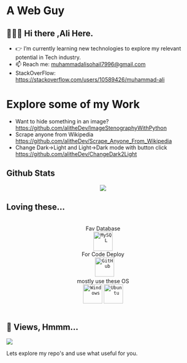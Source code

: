 # A Web Guy
## 👨🏻‍💻 Hi there ,Ali Here.

- 👉 I’m currently learning new technologies to explore my relevant potential in Tech industry.
- 📫 Reach me: muhammadalisohail7996@gmail.com
- StackOverFlow: https://stackoverflow.com/users/10589426/muhammad-ali

# Explore some of my Work
- Want to hide something in an image?  https://github.com/alitheDev/ImageStenographyWithPython
- Scrape anyone from Wikipedia https://github.com/alitheDev/Scrape_Anyone_From_Wikipedia
- Change Dark->Light and Light->Dark mode with button click https://github.com/alitheDev/ChangeDark2Light

## Github Stats
<div align="center">
<img src="https://github-readme-stats.vercel.app/api?username=alitheDev&show_icons=true"/>
</div>


## Loving these...

<div align="center">
<br>
Fav Database
  <br>
  <code><img height="50" src="https://user-images.githubusercontent.com/25181517/183896128-ec99105a-ec1a-4d85-b08b-1aa1620b2046.png" alt="MySQL" title="MySQL" /></code>
<br> For Code Deploy
 <br> 
  <code> <img height="50" src="https://user-images.githubusercontent.com/25181517/192108374-8da61ba1-99ec-41d7-80b8-fb2f7c0a4948.png" alt="GitHub" title="GitHub" /></code>
<br> 
  mostly use these OS
  <br>
<code><img height="50" src="https://user-images.githubusercontent.com/25181517/186884150-05e9ff6d-340e-4802-9533-2c3f02363ee3.png" alt="Windows" title="Windows" /></code>
<code><img height="50" src="https://user-images.githubusercontent.com/25181517/186884153-99edc188-e4aa-4c84-91b0-e2df260ebc33.png" alt="Ubuntu" title="Ubuntu" /></code>
<br>
  
<br>
</div>


## 👀 Views, Hmmm...

![](https://komarev.com/ghpvc/?username=alitheDev&color=green&label=PROFILE+VIEWS)


Lets explore my repo's and use what useful for you.
